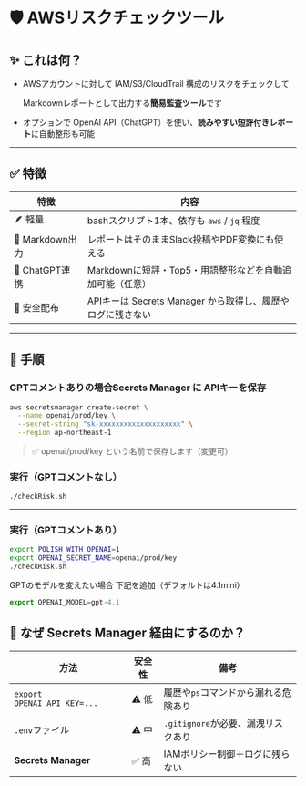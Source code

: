 # 🛡️ AWSリスクチェックツール

## ✨ これは何？

- AWSアカウントに対して IAM/S3/CloudTrail 構成のリスクをチェックして
    
    Markdownレポートとして出力する**簡易監査ツール**です
    
- オプションで OpenAI API（ChatGPT）を使い、**読みやすい短評付きレポート**に自動整形も可能

---

## ✅ 特徴

| 特徴 | 内容 |
| --- | --- |
| 🪶 軽量 | bashスクリプト1本、依存も `aws` / `jq` 程度 |
| 📄 Markdown出力 | レポートはそのままSlack投稿やPDF変換にも使える |
| 🤖 ChatGPT連携 | Markdownに短評・Top5・用語整形などを自動追加可能（任意） |
| 🔐 安全配布 | APIキーは Secrets Manager から取得し、履歴やログに残さない |

---

## 🔧 手順

### GPTコメントありの場合Secrets Manager に APIキーを保存

```bash
aws secretsmanager create-secret \
  --name openai/prod/key \
  --secret-string "sk-xxxxxxxxxxxxxxxxxxxx" \
  --region ap-northeast-1

```

> ✅ openai/prod/key という名前で保存します（変更可）
> 

### 実行（GPTコメントなし）

```bash
./checkRisk.sh
```

---

### 実行（GPTコメントあり）

```bash
export POLISH_WITH_OPENAI=1
export OPENAI_SECRET_NAME=openai/prod/key
./checkRisk.sh
```

 GPTのモデルを変えたい場合 下記を追加（デフォルトは4.1mini）

```jsx
export OPENAI_MODEL=gpt-4.1
```

## 🔐 なぜ Secrets Manager 経由にするのか？

| 方法 | 安全性 | 備考 |
| --- | --- | --- |
| `export OPENAI_API_KEY=...` | ⚠️ 低 | 履歴や`ps`コマンドから漏れる危険あり |
| `.env`ファイル | ⚠️ 中 | `.gitignore`が必要、漏洩リスクあり |
| **Secrets Manager** | ✅ 高 | IAMポリシー制御＋ログに残らない |

